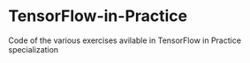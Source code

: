 # TensorFlow-in-Practice
Code of the various exercises avilable in TensorFlow in Practice specialization
